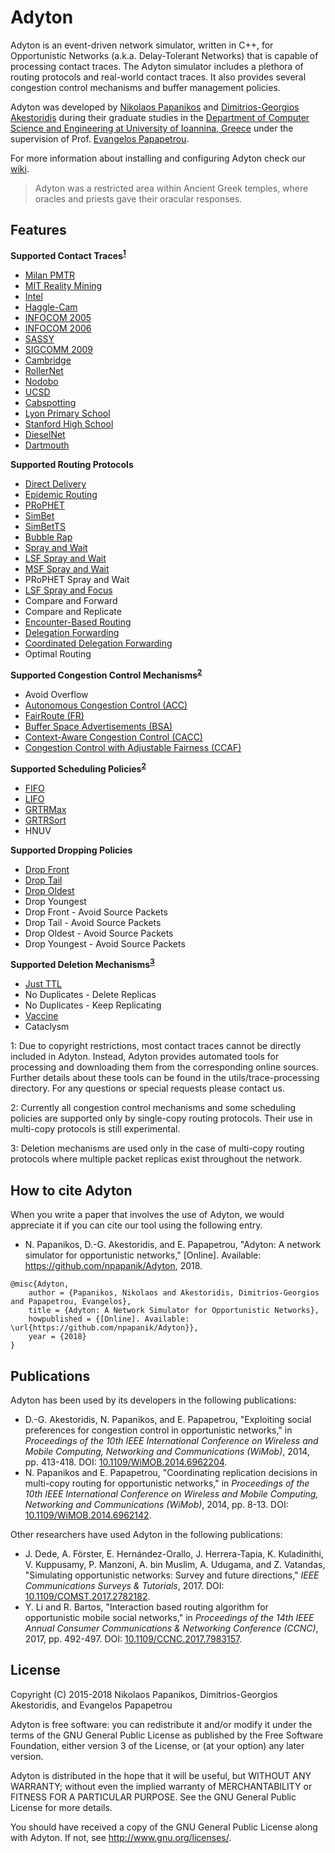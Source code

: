 Adyton
======

Adyton is an event-driven network simulator, written in C++, for Opportunistic Networks (a.k.a. Delay-Tolerant Networks) that is capable of processing contact traces. The Adyton simulator includes a plethora of routing protocols and real-world contact traces. It also provides several congestion control mechanisms and buffer management policies.

Adyton was developed by [Nikolaos Papanikos](http://cse.uoi.gr/~npapanik) and [Dimitrios-Georgios Akestoridis](http://cse.uoi.gr/~dakestor) during their graduate studies in the [Department of Computer Science and Engineering at University of Ioannina, Greece](http://cse.uoi.gr) under the supervision of Prof. [Evangelos Papapetrou](http://cse.uoi.gr/~epap).

For more information about installing and configuring Adyton check our [wiki](https://github.com/npapanik/Adyton/wiki).

> Adyton was a restricted area within Ancient Greek temples, where oracles and priests gave their oracular responses.


Features
----------

**Supported Contact Traces<sup>[1](#note1)</sup>**
* [Milan PMTR](https://crawdad.org/unimi/pmtr/20081201/)
* [MIT Reality Mining](https://crawdad.org/mit/reality/20050701/)
* [Intel](https://crawdad.org/cambridge/haggle/20090529/)
* [Haggle-Cam](https://crawdad.org/cambridge/haggle/20090529/)
* [INFOCOM 2005](https://crawdad.org/cambridge/haggle/20090529/)
* [INFOCOM 2006](https://crawdad.org/cambridge/haggle/20090529/)
* [SASSY](https://crawdad.org/st_andrews/sassy/20110603/)
* [SIGCOMM 2009](https://crawdad.org/thlab/sigcomm2009/20120715/)
* [Cambridge](https://crawdad.org/upmc/content/20061117/)
* [RollerNet](https://crawdad.org/upmc/rollernet/20090202/)
* [Nodobo](https://crawdad.org/strath/nodobo/20110323/)
* [UCSD](https://www.sysnet.ucsd.edu/wtd/)
* [Cabspotting](https://crawdad.org/epfl/mobility/20090224/)
* [Lyon Primary School](http://www.sociopatterns.org/datasets/primary-school-temporal-network-data/)
* [Stanford High School](http://www.salathegroup.com/guide/school_2010.html)
* [DieselNet](https://crawdad.org/umass/diesel/20080914/)
* [Dartmouth](https://crawdad.org/dartmouth/campus/20090909/)

**Supported Routing Protocols**
* [Direct Delivery](https://doi.org/10.1109/TNET.2007.897962)
* [Epidemic Routing](http://issg.cs.duke.edu/epidemic/epidemic.pdf)
* [PRoPHET](https://datatracker.ietf.org/doc/rfc6693/)
* [SimBet](https://doi.org/10.1145/1288107.1288113)
* [SimBetTS](https://doi.org/10.1109/TMC.2008.161)
* [Bubble Rap](https://doi.org/10.1109/TMC.2010.246)
* [Spray and Wait](https://doi.org/10.1145/1080139.1080143)
* [LSF Spray and Wait](https://doi.org/10.1109/TMC.2008.172)
* [MSF Spray and Wait](https://doi.org/10.1109/TMC.2008.172)
* PRoPHET Spray and Wait
* [LSF Spray and Focus](https://doi.org/10.1109/PERCOMW.2007.108)
* Compare and Forward
* Compare and Replicate
* [Encounter-Based Routing](https://doi.org/10.1109/INFCOM.2009.5061994)
* [Delegation Forwarding](https://doi.org/10.1145/1374618.1374653)
* [Coordinated Delegation Forwarding](https://doi.org/10.1109/WiMOB.2014.6962142)
* Optimal Routing

**Supported Congestion Control Mechanisms<sup>[2](#note2)</sup>**
* Avoid Overflow
* [Autonomous Congestion Control (ACC)](https://doi.org/10.2514/6.2006-5970)
* [FairRoute (FR)](https://doi.org/10.1109/INFCOM.2009.5061993)
* [Buffer Space Advertisements (BSA)](https://doi.org/10.1007/978-3-642-21560-5_32)
* [Context-Aware Congestion Control (CACC)](https://doi.org/10.1109/MCOM.2014.6829943)
* [Congestion Control with Adjustable Fairness (CCAF)](https://doi.org/10.1109/WiMOB.2014.6962204)

**Supported Scheduling Policies<sup>[2](#note2)</sup>**
* [FIFO](https://doi.org/10.1145/1409985.1409994)
* [LIFO](https://doi.org/10.1145/1409985.1409994)
* [GRTRMax](https://doi.org/10.1109/COMSWA.2006.1665196)
* [GRTRSort](https://doi.org/10.1109/COMSWA.2006.1665196)
* HNUV

**Supported Dropping Policies**
* [Drop Front](https://doi.org/10.1145/1409985.1409994)
* [Drop Tail](https://doi.org/10.1145/1409985.1409994)
* [Drop Oldest](https://doi.org/10.1109/ISWC.2001.962117)
* Drop Youngest
* Drop Front - Avoid Source Packets
* Drop Tail - Avoid Source Packets
* Drop Oldest - Avoid Source Packets
* Drop Youngest - Avoid Source Packets

**Supported Deletion Mechanisms<sup>[3](#note3)</sup>**
* [Just TTL](https://doi.org/10.1109/TNET.2005.863461)
* No Duplicates - Delete Replicas
* No Duplicates - Keep Replicating
* [Vaccine](https://doi.org/10.1109/TNET.2005.863461)
* Cataclysm

<a name="note1">1</a>: Due to copyright restrictions, most contact traces cannot be directly included in Adyton. Instead, Adyton provides automated tools for processing and downloading them from the corresponding online sources. Further details about these tools can be found in the utils/trace-processing directory. For any questions or special requests please contact us.

<a name="note2">2</a>: Currently all congestion control mechanisms and some scheduling policies are supported only by single-copy routing protocols. Their use in multi-copy protocols is still experimental.

<a name="note3">3</a>: Deletion mechanisms are used only in the case of multi-copy routing protocols where multiple packet replicas exist throughout the network.


How to cite Adyton
------------------

When you write a paper that involves the use of Adyton, we would appreciate it if you can cite our tool using the following entry.

* N. Papanikos, D.-G. Akestoridis, and E. Papapetrou, "Adyton: A network simulator for opportunistic networks," [Online]. Available: <https://github.com/npapanik/Adyton>, 2018.

```
@misc{Adyton,
    author = {Papanikos, Nikolaos and Akestoridis, Dimitrios-Georgios and Papapetrou, Evangelos},
    title = {Adyton: A Network Simulator for Opportunistic Networks},
    howpublished = {[Online]. Available: \url{https://github.com/npapanik/Adyton}},
    year = {2018}
}
```


Publications
------------

Adyton has been used by its developers in the following publications:

* D.-G. Akestoridis, N. Papanikos, and E. Papapetrou, "Exploiting social preferences for congestion control in opportunistic networks," in _Proceedings of the 10th IEEE International Conference on Wireless and Mobile Computing, Networking and Communications (WiMob)_, 2014, pp. 413-418. DOI: [10.1109/WiMOB.2014.6962204](https://doi.org/10.1109/WiMOB.2014.6962204).
* N. Papanikos and E. Papapetrou, "Coordinating replication decisions in multi-copy routing for opportunistic networks," in _Proceedings of the 10th IEEE International Conference on Wireless and Mobile Computing, Networking and Communications (WiMob)_, 2014, pp. 8-13. DOI: [10.1109/WiMOB.2014.6962142](https://doi.org/10.1109/WiMOB.2014.6962142).

Other researchers have used Adyton in the following publications:

* J. Dede, A. Förster, E. Hernández-Orallo, J. Herrera-Tapia, K. Kuladinithi, V. Kuppusamy, P. Manzoni, A. bin Muslim, A. Udugama, and Z. Vatandas, "Simulating opportunistic networks: Survey and future directions," _IEEE Communications Surveys & Tutorials_, 2017. DOI: [10.1109/COMST.2017.2782182](https://doi.org/10.1109/COMST.2017.2782182).
* Y. Li and R. Bartos, "Interaction based routing algorithm for opportunistic mobile social networks," in _Proceedings of the 14th IEEE Annual Consumer Communications & Networking Conference (CCNC)_, 2017, pp. 492-497. DOI: [10.1109/CCNC.2017.7983157](https://doi.org/10.1109/CCNC.2017.7983157).


License
-------

Copyright (C) 2015-2018  Nikolaos Papanikos,
Dimitrios-Georgios Akestoridis, and Evangelos Papapetrou

Adyton is free software: you can redistribute it and/or modify
it under the terms of the GNU General Public License as published by
the Free Software Foundation, either version 3 of the License, or
(at your option) any later version.

Adyton is distributed in the hope that it will be useful,
but WITHOUT ANY WARRANTY; without even the implied warranty of
MERCHANTABILITY or FITNESS FOR A PARTICULAR PURPOSE.  See the
GNU General Public License for more details.

You should have received a copy of the GNU General Public License
along with Adyton.  If not, see <http://www.gnu.org/licenses/>.
